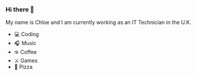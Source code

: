 ### Hi there 👋
My name is Chloe and I am currently working as an IT Technician in the U.K.

- 💻 Coding
- 🎧 Music 
- ☕ Coffee
- ⚔️ Games
- 🍕 Pizza
